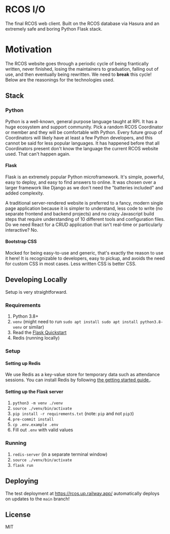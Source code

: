 # RCOS I/O

The final RCOS web client. Built on the RCOS database via Hasura and an extremely safe and boring Python Flask stack.

# Motivation

The RCOS website goes through a periodic cycle of being frantically written, never finished, losing the maintainers to graduation, falling out of use, and then eventually being rewritten. We need to **break** this cycle! Below are the reasonings for the technologies used.

## Stack

### Python

Python is a well-known, general purpose language taught at RPI. It has a huge ecosystem and support community. Pick a random RCOS Coordinator or member and they will be comfortable with Python. Every future group of Coordinators will likely have at least a few Python developers, and this cannot be said for less popular languages. It has happened before that all Coordinators present don't know the language the current RCOS website used. That can't happen again.

#### Flask

Flask is an extremely popular Python microframework. It's simple, powerful, easy to deploy, and easy to find answers to online. It was chosen over a larger framework like Django as we don't need the "batteries included" and added complexity.

A traditional server-rendered website is preferred to a fancy, modern single page application because it is simpler to understand, less code to write (no separate frontend and backend projects) and no crazy Javascript build steps that require understanding of 10 different tools and configuration files. Do we need React for a CRUD application that isn't real-time or particularly interactive? No.

#### Bootstrap CSS

Mocked for being easy-to-use and generic, that's exactly the reason to use it here! It is recognizable to developers, easy to pickup, and avoids the need for custom CSS in most cases. Less written CSS is better CSS.

## Developing Locally

Setup is very straightforward.

### Requirements
1. Python 3.8+
2. `venv` (might need to run `sudo apt install sudo apt install python3.8-venv` or similar)
3. Read the [Flask Quickstart](https://flask.palletsprojects.com/en/2.2.x/quickstart/) 
4. Redis (running locally)

### Setup

#### Setting up Redis

We use Redis as a key-value store for temporary data such as attendance sessions. You
can install Redis by following [the getting started guide.](https://redis.io/docs/getting-started/).

#### Setting up the Flask server

1. `python3 -m venv ./venv`
2. `source ./venv/bin/activate`
3. `pip install -r requirements.txt` (note: `pip` and not `pip3`)
4. `pre-commit install`
5. `cp .env.example .env`
6. Fill out `.env` with valid values

### Running

1. `redis-server` (in a separate terminal window)
2. `source ./venv/bin/activate`
3. `flask run`

## Deploying

The test deployment at https://rcos.up.railway.app/ automatically deploys on updates to the `main` branch!
## License

MIT